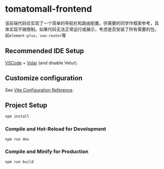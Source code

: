 # tomatomall-frontend

该前端代码仅实现了一个简单的导航栏和路由配置，供需要的同学作框架参考，具体实现不做限制。如果代码无法正常运行或展示，考虑是否安装了所有需要的包，如`element-plus`、`vue-router`等

## Recommended IDE Setup

[VSCode](https://code.visualstudio.com/) + [Volar](https://marketplace.visualstudio.com/items?itemName=Vue.volar) (and disable Vetur).

## Customize configuration

See [Vite Configuration Reference](https://vite.dev/config/).

## Project Setup

```sh
npm install
```

### Compile and Hot-Reload for Development

```sh
npm run dev
```

### Compile and Minify for Production

```sh
npm run build
```
